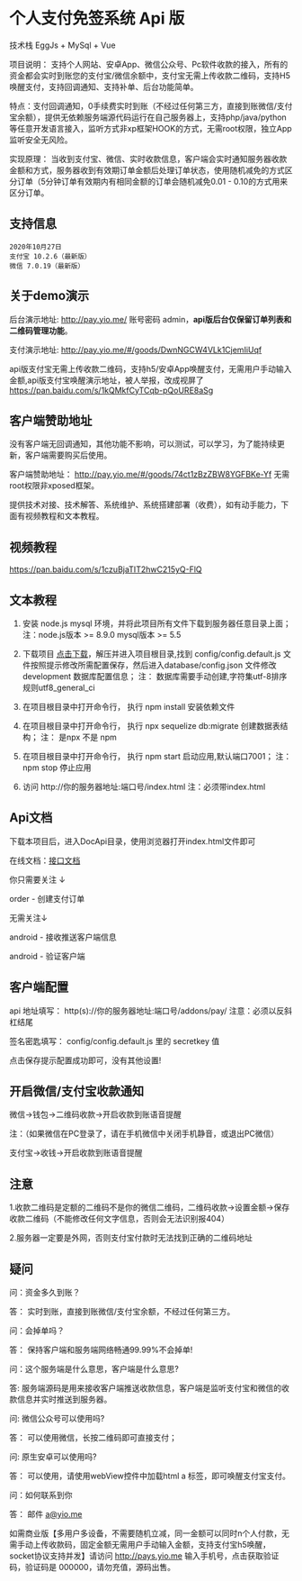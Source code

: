 # 个人支付免签系统 Api 版

  技术栈 EggJs + MySql + Vue

  项目说明： 支持个人网站、安卓App、微信公众号、Pc软件收款的接入，所有的资金都会实时到账您的支付宝/微信余额中，支付宝无需上传收款二维码，支持H5唤醒支付，支持回调通知、支持补单、后台功能简单。
  
  特点：支付回调通知，0手续费实时到账（不经过任何第三方，直接到账微信/支付宝余额），提供无依赖服务端源代码运行在自己服务器上，支持php/java/python等任意开发语言接入，监听方式非xp框架HOOK的方式，无需root权限，独立App监听安全无风险。

实现原理： 当收到支付宝、微信、实时收款信息，客户端会实时通知服务器收款金额和方式，服务器收到有效期订单金额后处理订单状态，使用随机减免的方式区分订单（5分钟订单有效期内有相同金额的订单会随机减免0.01 - 0.10的方式用来区分订单。

  
  ## 支持信息
    2020年10月27日
    支付宝 10.2.6（最新版）
    微信 7.0.19（最新版）
  
  ## 关于demo演示
  
  后台演示地址: http://pay.yio.me/ 账号密码 admin，**api版后台仅保留订单列表和二维码管理功能**。
  
  支付演示地址: http://pay.yio.me/#/goods/DwnNGCW4VLk1CjemIiUqf 
  
  api版支付宝无需上传收款二维码，支持h5/安卓App唤醒支付，无需用户手动输入金额,api版支付宝唤醒演示地址，被人举报，改成视屏了 https://pan.baidu.com/s/1kQMkfCyTCqb-pQoURE8aSg 

  ## 客户端赞助地址
  
  没有客户端无回调通知，其他功能不影响，可以测试，可以学习，为了能持续更新，客户端需要购买后使用。

  客户端赞助地址： http://pay.yio.me/#/goods/74ct1zBzZBW8YGFBKe-Yf 无需root权限非xposed框架。
  
  提供技术对接、技术解答、系统维护、系统搭建部署（收费），如有动手能力，下面有视频教程和文本教程。
  
## 视频教程
    
   https://pan.baidu.com/s/1czuBjaTIT2hwC215yQ-FlQ

## 文本教程

  1. 安装 node.js mysql 环境，并将此项目所有文件下载到服务器任意目录上面；注：node.js版本 >= 8.9.0 mysql版本 >= 5.5

  2. 下载项目 [点击下载](https://github.com/yioMe/nodejs_wx_aipay_api/archive/master.zip "点击下载")，解压并进入项目根目录,找到 config/config.default.js 文件按照提示修改所需配置保存，然后进入database/config.json 文件修改 development 数据库配置信息； 注： 数据库需要手动创建,字符集utf-8排序规则utf8_general_ci

  3. 在项目根目录中打开命令行， 执行 npm install 安装依赖文件

  4. 在项目根目录中打开命令行， 执行 npx sequelize db:migrate  创建数据表结构； 注： 是npx 不是 npm
  
  5. 在项目根目录中打开命令行， 执行 npm start 启动应用,默认端口7001； 注： npm stop 停止应用

  6. 访问 http://你的服务器地址:端口号/index.html 注：必须带index.html


## Api文档

  下载本项目后，进入DocApi目录，使用浏览器打开index.html文件即可

  在线文档：[接口文档](http://dev.yio.me/api/#api-order-______ "在线接口文档")

  你只需要关注 ↓

  order - 创建支付订单

  无需关注↓

  android - 接收推送客户端信息

  android - 验证客户端
  
 ## 客户端配置

  api 地址填写： http(s)://你的服务器地址:端口号/addons/pay/ 注意：必须以反斜杠结尾

  签名密匙填写： config/config.default.js 里的 secretkey 值

  点击保存提示配置成功即可，没有其他设置!
  
 ## 开启微信/支付宝收款通知
 
  微信->钱包->二维码收款->开启收款到账语音提醒  

  注：（如果微信在PC登录了，请在手机微信中关闭手机静音，或退出PC微信）

  支付宝->收钱->开启收款到账语音提醒
  
 ## 注意
 
  1.收款二维码是定额的二维码不是你的微信二维码，二维码收款->设置金额->保存收款二维码（不能修改任何文字信息，否则会无法识别报404）
  
  2.服务器一定要是外网，否则支付宝付款时无法找到正确的二维码地址

 ## 疑问

  问：资金多久到账？

  答： 实时到账，直接到账微信/支付宝余额，不经过任何第三方。

  问：会掉单吗？

  答： 保持客户端和服务端网络畅通99.99%不会掉单!

  问：这个服务端是什么意思，客户端是什么意思?

  答: 服务端源码是用来接收客户端推送收款信息，客户端是监听支付宝和微信的收款信息并实时推送到服务器。

  问: 微信公众号可以使用吗?

  答： 可以使用微信，长按二维码即可直接支付；
   
  问: 原生安卓可以使用吗?
  
  答： 可以使用，请使用webView控件中加载html a 标签，即可唤醒支付宝支付。
  
  问：如何联系到你
  
  答： 邮件 a@yio.me 
  
  如需商业版【多用户多设备，不需要随机立减，同一金额可以同时n个人付款，无需手动上传收款码，固定金额无需用户手动输入金额，支持支付宝h5唤醒，socket协议支持并发】请访问 http://pays.yio.me 输入手机号，点击获取验证码，验证码是 000000，请勿充值，源码出售。
 
